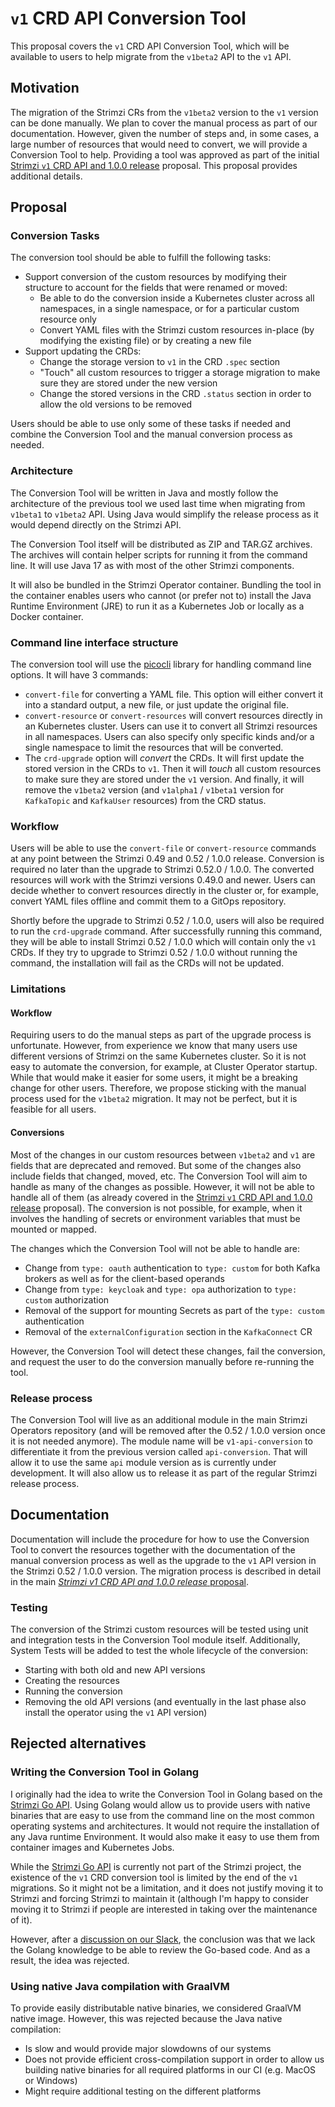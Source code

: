 # `v1` CRD API Conversion Tool

This proposal covers the `v1` CRD API Conversion Tool, which will be available to users to help migrate from the `v1beta2` API to the `v1` API.

## Motivation

The migration of the Strimzi CRs from the `v1beta2` version to the `v1` version can be done manually.
We plan to cover the manual process as part of our documentation.
However, given the number of steps and, in some cases, a large number of resources that would need to convert, we will provide a Conversion Tool to help.
Providing a tool was approved as part of the initial [Strimzi `v1` CRD API and 1.0.0 release](./113-Strimzi-v1-CRD-API-and-1.0.0-release.md) proposal.
This proposal provides additional details.

## Proposal

### Conversion Tasks

The conversion tool should be able to fulfill the following tasks:
* Support conversion of the custom resources by modifying their structure to account for the fields that were renamed or moved:
    * Be able to do the conversion inside a Kubernetes cluster across all namespaces, in a single namespace, or for a particular custom resource only
    * Convert YAML files with the Strimzi custom resources in-place (by modifying the existing file) or by creating a new file
* Support updating the CRDs:
    * Change the storage version to `v1` in the CRD `.spec` section
    * "Touch" all custom resources to trigger a storage migration to make sure they are stored under the new version
    * Change the stored versions in the CRD `.status` section in order to allow the old versions to be removed

Users should be able to use only some of these tasks if needed and combine the Conversion Tool and the manual conversion process as needed.

### Architecture

The Conversion Tool will be written in Java and mostly follow the architecture of the previous tool we used last time when migrating from `v1beta1` to `v1beta2` API.
Using Java would simplify the release process as it would depend directly on the Strimzi API.

The Conversion Tool itself will be distributed as ZIP and TAR.GZ archives.
The archives will contain helper scripts for running it from the command line.
It will use Java 17 as with most of the other Strimzi components.

It will also be bundled in the Strimzi Operator container.
Bundling the tool in the container enables users who cannot (or prefer not to) install the Java Runtime Environment (JRE) to run it as a Kubernetes Job or locally as a Docker container.

### Command line interface structure

The conversion tool will use the [picocli](https://picocli.info/) library for handling command line options.
It will have 3 commands:

* `convert-file` for converting a YAML file.
  This option will either convert it into a standard output, a new file, or just update the original file.
* `convert-resource` or `convert-resources` will convert resources directly in an Kubernetes cluster.
  Users can use it to convert all Strimzi resources in all namespaces.
  Users can also specify only specific kinds and/or a single namespace to limit the resources that will be converted.
* The `crd-upgrade` option will _convert_ the CRDs.
  It will first update the stored version in the CRDs to `v1`.
  Then it will _touch_ all custom resources to make sure they are stored under the `v1` version.
  And finally, it will remove the `v1beta2` version (and `v1alpha1` / `v1beta1` version for `KafkaTopic` and `KafkaUser` resources) from the CRD status.

### Workflow

Users will be able to use the `convert-file` or `convert-resource` commands at any point between the Strimzi 0.49 and 0.52 / 1.0.0 release.
Conversion is required no later than the upgrade to Strimzi 0.52.0 / 1.0.0.
The converted resources will work with the Strimzi versions 0.49.0 and newer.
Users can decide whether to convert resources directly in the cluster or, for example, convert YAML files offline and commit them to a GitOps repository.

Shortly before the upgrade to Strimzi 0.52 / 1.0.0, users will also be required to run the `crd-upgrade` command.
After successfully running this command, they will be able to install Strimzi 0.52 / 1.0.0 which will contain only the `v1` CRDs.
If they try to upgrade to Strimzi 0.52 / 1.0.0 without running the command, the installation will fail as the CRDs will not be updated.

### Limitations

#### Workflow

Requiring users to do the manual steps as part of the upgrade process is unfortunate.
However, from experience we know that many users use different versions of Strimzi on the same Kubernetes cluster.
So it is not easy to automate the conversion, for example, at Cluster Operator startup.
While that would make it easier for some users, it might be a breaking change for other users.
Therefore, we propose sticking with the manual process used for the `v1beta2` migration. 
It may not be perfect, but it is feasible for all users.

#### Conversions

Most of the changes in our custom resources between `v1beta2` and `v1` are fields that are deprecated and removed.
But some of the changes also include fields that changed, moved, etc.
The Conversion Tool will aim to handle as many of the changes as possible.
However, it will not be able to handle all of them (as already covered in the [Strimzi `v1` CRD API and 1.0.0 release](./113-Strimzi-v1-CRD-API-and-1.0.0-release.md) proposal).
The conversion is not possible, for example, when it involves the handling of secrets or environment variables that must be mounted or mapped.

The changes which the Conversion Tool will not be able to handle are:
* Change from `type: oauth` authentication to `type: custom` for both Kafka brokers as well as for the client-based operands
* Change from `type: keycloak` and `type: opa` authorization to `type: custom` authorization
* Removal of the support for mounting Secrets as part of the `type: custom` authentication
* Removal of the `externalConfiguration` section in the `KafkaConnect` CR

However, the Conversion Tool will detect these changes, fail the conversion, and request the user to do the conversion manually before re-running the tool.

### Release process

The Conversion Tool will live as an additional module in the main Strimzi Operators repository (and will be removed after the 0.52 / 1.0.0 version once it is not needed anymore).
The module name will be `v1-api-conversion` to differentiate it from the previous version called `api-conversion`.
That will allow it to use the same `api` module version as is currently under development.
It will also allow us to release it as part of the regular Strimzi release process.

## Documentation

Documentation will include the procedure for how to use the Conversion Tool to convert the resources together with the documentation of the manual conversion process as well as the upgrade to the `v1` API version in the Strimzi 0.52 / 1.0.0 version.
The migration process is described in detail in the main [_Strimzi v1 CRD API and 1.0.0 release_ proposal](https://github.com/strimzi/proposals/blob/main/113-Strimzi-v1-CRD-API-and-1.0.0-release.md).

### Testing

The conversion of the Strimzi custom resources will be tested using unit and integration tests in the Conversion Tool module itself.
Additionally, System Tests will be added to test the whole lifecycle of the conversion:
* Starting with both old and new API versions
* Creating the resources
* Running the conversion
* Removing the old API versions (and eventually in the last phase also install the operator using the `v1` API version)

## Rejected alternatives

### Writing the Conversion Tool in Golang

I originally had the idea to write the Conversion Tool in Golang based on the [Strimzi Go API](https://github.com/scholzj/strimzi-go).
Using Golang would allow us to provide users with native binaries that are easy to use from the command line on the most common operating systems and architectures.
It would not require the installation of any Java runtime Environment.
It would also make it easy to use them from container images and Kubernetes Jobs.

While the [Strimzi Go API](https://github.com/scholzj/strimzi-go) is currently not part of the Strimzi project, the existence of the `v1` CRD conversion tool is limited by the end of the `v1` migrations.
So it might not be a limitation, and it does not justify moving it to Strimzi and forcing Strimzi to maintain it (although I'm happy to consider moving it to Strimzi if people are interested in taking over the maintenance of it).

However, after a [discussion on our Slack](https://cloud-native.slack.com/archives/C018247K8T0/p1758225953581479), the conclusion was that we lack the Golang knowledge to be able to review the Go-based code.
And as a result, the idea was rejected.

### Using native Java compilation with GraalVM

To provide easily distributable native binaries, we considered GraalVM native image.
However, this was rejected because the Java native compilation:
* Is slow and would provide major slowdowns of our systems
* Does not provide efficient cross-compilation support in order to allow us building native binaries for all required platforms in our CI (e.g. MacOS or Windows)
* Might require additional testing on the different platforms

